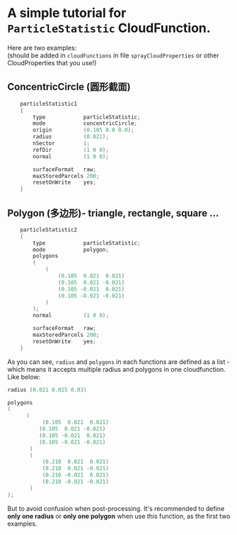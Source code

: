 A simple tutorial for `ParticleStatistic` CloudFunction.
=======

Here are two examples:  
(should be added in `cloudFunctions`  in file `sprayCloudProperties` or other CloudProperties that you use!)

## ConcentricCircle (圆形截面)
```c
    particleStatistic1
    {
        type            particleStatistic;
        mode            concentricCircle;
        origin          (0.105 0.0 0.0);
        radius          (0.021);
        nSector         1;
        refDir          (1 0 0);
        normal          (1 0 0);

        surfaceFormat   raw;
        maxStoredParcels 200;
        resetOnWrite    yes;
    }
```
## Polygon (多边形)- triangle, rectangle, square ...
```c
    particleStatistic2
    {
        type            particleStatistic;
        mode            polygon;
        polygons
        (
            (
                (0.105  0.021  0.021)
                (0.105  0.021 -0.021)
                (0.105 -0.021  0.021)
                (0.105 -0.021 -0.021)
            )    
        );
        normal          (1 0 0);

        surfaceFormat   raw;
        maxStoredParcels 200;
        resetOnWrite    yes;
    }
```
As you can see, `radius` and `polygons` in each functions are defined as a list - which means it accepts multiple radius and polygons in one  cloudfunction.  Like below:
```c
radius (0.021 0.025 0.03)
```
```c
polygons
(
      (
           (0.105  0.021  0.021)
          (0.105  0.021 -0.021)
          (0.105 -0.021  0.021)
          (0.105 -0.021 -0.021)
       )
       (
           (0.210  0.021  0.021)
           (0.210  0.021 -0.021)
           (0.210 -0.021  0.021)
           (0.210 -0.021 -0.021)
       )
);
```
But to avoid confusion when post-processing. It's recommended to define **only one radius**  or **only one polygon** when use this function, as the first two examples.

```
